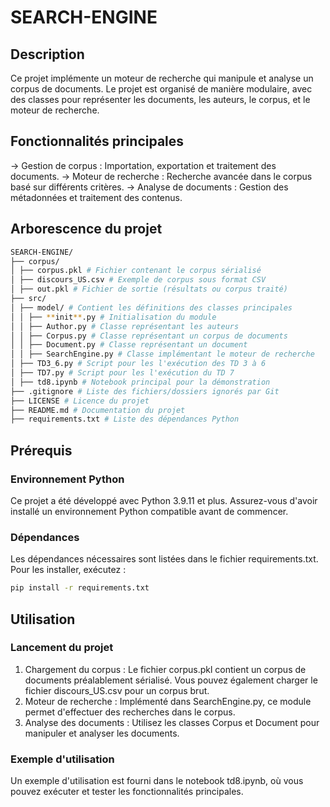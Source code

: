 # SEARCH-ENGINE

## Description

Ce projet implémente un moteur de recherche qui manipule et analyse un corpus de documents. Le projet est organisé de manière modulaire, avec des classes pour représenter les documents, les auteurs, le corpus, et le moteur de recherche.

## Fonctionnalités principales

-> Gestion de corpus : Importation, exportation et traitement des documents.
-> Moteur de recherche : Recherche avancée dans le corpus basé sur différents critères.
-> Analyse de documents : Gestion des métadonnées et traitement des contenus.

## Arborescence du projet

```bash
SEARCH-ENGINE/
├── corpus/
│ ├── corpus.pkl # Fichier contenant le corpus sérialisé
│ ├── discours_US.csv # Exemple de corpus sous format CSV
│ ├── out.pkl # Fichier de sortie (résultats ou corpus traité)
├── src/
│ ├── model/ # Contient les définitions des classes principales
│ │ ├── **init**.py # Initialisation du module
│ │ ├── Author.py # Classe représentant les auteurs
│ │ ├── Corpus.py # Classe représentant un corpus de documents
│ │ ├── Document.py # Classe représentant un document
│ │ ├── SearchEngine.py # Classe implémentant le moteur de recherche
│ ├── TD3_6.py # Script pour les l'exécution des TD 3 à 6
│ ├── TD7.py # Script pour les l'exécution du TD 7
│ ├── td8.ipynb # Notebook principal pour la démonstration
├── .gitignore # Liste des fichiers/dossiers ignorés par Git
├── LICENSE # Licence du projet
├── README.md # Documentation du projet
├── requirements.txt # Liste des dépendances Python
```

## Prérequis

### Environnement Python

Ce projet a été développé avec Python 3.9.11 et plus. Assurez-vous d'avoir installé un environnement Python compatible avant de commencer.

### Dépendances

Les dépendances nécessaires sont listées dans le fichier requirements.txt. Pour les installer, exécutez :

```bash
pip install -r requirements.txt
```

## Utilisation

### Lancement du projet

1. Chargement du corpus : Le fichier corpus.pkl contient un corpus de documents préalablement sérialisé. Vous pouvez également charger le fichier discours_US.csv pour un corpus brut.
2. Moteur de recherche : Implémenté dans SearchEngine.py, ce module permet d'effectuer des recherches dans le corpus.
3. Analyse des documents : Utilisez les classes Corpus et Document pour manipuler et analyser les documents.

### Exemple d'utilisation

Un exemple d'utilisation est fourni dans le notebook td8.ipynb, où vous pouvez exécuter et tester les fonctionnalités principales.
